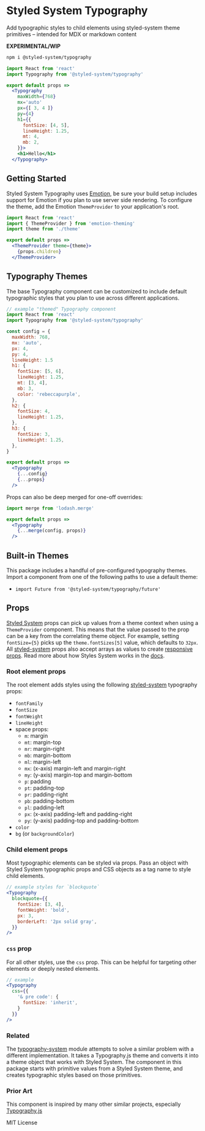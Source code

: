 
# Styled System Typography

Add typographic styles to child elements using styled-system theme primitives – intended for MDX or markdown content

**EXPERIMENTAL/WIP**

```sh
npm i @styled-system/typography
```

```jsx
import React from 'react'
import Typography from '@styled-system/typography'

export default props =>
  <Typography
    maxWidth={768}
    mx='auto'
    px={[ 3, 4 ]}
    py={4}
    h1={{
      fontSize: [4, 5],
      lineHeight: 1.25,
      mt: 4,
      mb: 2,
    }}>
    <h1>Hello</h1>
  </Typography>
```


## Getting Started

Styled System Typography uses [Emotion][], be sure your build setup includes support for Emotion if you plan to use server side rendering.
To configure the theme, add the Emotion `ThemeProvider` to your application's root.

```jsx
import React from 'react'
import { ThemeProvider } from 'emotion-theming'
import theme from './theme'

export default props =>
  <ThemeProvider theme={theme}>
    {props.children}
  </ThemeProvider>
```

## Typography Themes

The base Typography component can be customized to include default typographic styles that you plan to use across different applications.

```jsx
// example "themed" Typography component
import React from 'react'
import Typography from '@styled-system/typography'

const config = {
  maxWidth: 768,
  mx: 'auto',
  px: 4,
  py: 4,
  lineHeight: 1.5
  h1: {
    fontSize: [5, 6],
    lineHeight: 1.25,
    mt: [3, 4],
    mb: 3,
    color: 'rebeccapurple',
  },
  h2: {
    fontSize: 4,
    lineHeight: 1.25,
  },
  h3: {
    fontSize: 3,
    lineHeight: 1.25,
  },
}

export default props =>
  <Typography
    {...config}
    {...props}
  />
```

Props can also be deep merged for one-off overrides:

```jsx
import merge from 'lodash.merge'

export default props =>
  <Typography
    {...merge(config, props)}
  />
```

## Built-in Themes

This package includes a handful of pre-configured typography themes.
Import a component from one of the following paths to use a default theme:

- `import Future from '@styled-system/typography/future'`

## Props

[Styled System][] props can pick up values from a theme context when using a `ThemeProvider` component.
This means that the value passed to the prop can be a key from the correlating theme object.
For example, setting `fontSize={5}` picks up the `theme.fontSizes[5]` value, which defaults to `32px`.
All [styled-system][] props also accept arrays as values to create [responsive props][].
Read more about how Styles System works in the [docs][styled-system].

### Root element props

The root element adds styles using the following [styled-system][] typography props:

- `fontFamily`
- `fontSize`
- `fontWeight`
- `lineHeight`
- space props:
  - `m`: margin
  - `mt`: margin-top
  - `mr`: margin-right
  - `mb`: margin-bottom
  - `ml`: margin-left
  - `mx`: (x-axis) margin-left and margin-right
  - `my`: (y-axis) margin-top and margin-bottom
  - `p`: padding
  - `pt`: padding-top
  - `pr`: padding-right
  - `pb`: padding-bottom
  - `pl`: padding-left
  - `px`: (x-axis) padding-left and padding-right
  - `py`: (y-axis) padding-top and padding-bottom
- `color`
- `bg` (or `backgroundColor`)

### Child element props

Most typographic elements can be styled via props. Pass an object with Styled System typographic props and CSS objects as a tag name to style child elements.

```jsx
// example styles for `blockquote`
<Typography
  blockquote={{
    fontSize: [3, 4],
    fontWeight: 'bold',
    px: 3,
    borderLeft: '2px solid gray',
  }}
/>
```

### `css` prop

For all other styles, use the `css` prop. This can be helpful for targeting other elements or deeply nested elements.

```jsx
// example
<Typography
  css={{
    '& pre code': {
      fontSize: 'inherit',
    }
  }}
/>
```

### Related

The [typography-system][] module attempts to solve a similar problem with a different implementation. It takes a Typography.js theme and converts it into a theme object that works with Styled System. The component in this package starts with primitive values from a Styled System theme, and creates typographic styles based on those primitives.

### Prior Art

This component is inspired by many other similar projects, especially [Typography.js][]

[styled system]: https://styled-system.com
[styled-system]: https://styled-system.com
[responsive props]: https://styled-system.com/responsive-styles
[emotion]: https://emotion.sh
[typography.js]: https://kyleamathews.github.io/typography.js/
[typography-system]: https://github.com/jxnblk/typography-system

MIT License
